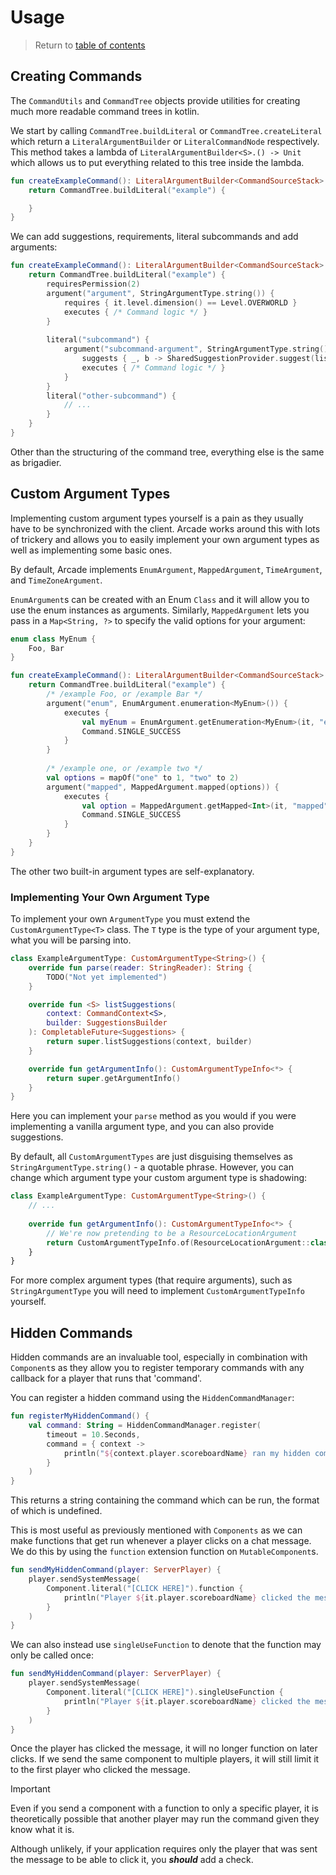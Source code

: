 # Usage

> Return to [table of contents](getting-started.md)

## Creating Commands

The `CommandUtils` and `CommandTree` objects provide utilities for creating 
much more readable command trees in kotlin.

We start by calling `CommandTree.buildLiteral` or `CommandTree.createLiteral`
which return a `LiteralArgumentBuilder` or `LiteralCommandNode` respectively.
This method takes a lambda of `LiteralArgumentBuilder<S>.() -> Unit` which
allows us to put everything related to this tree inside the lambda.

```kotlin
fun createExampleCommand(): LiteralArgumentBuilder<CommandSourceStack> {
    return CommandTree.buildLiteral("example") {

    }
}
```

We can add suggestions, requirements, literal subcommands and add arguments:
```kotlin
fun createExampleCommand(): LiteralArgumentBuilder<CommandSourceStack> {
    return CommandTree.buildLiteral("example") {
        requiresPermission(2)
        argument("argument", StringArgumentType.string()) {
            requires { it.level.dimension() == Level.OVERWORLD }
            executes { /* Command logic */ }
        }
        
        literal("subcommand") {
            argument("subcommand-argument", StringArgumentType.string()) {
                suggests { _, b -> SharedSuggestionProvider.suggest(listOf("a", "b", "c"), b) }
                executes { /* Command logic */ }
            }
        }
        literal("other-subcommand") {
            // ...
        }
    }
}
```
Other than the structuring of the command tree, everything else is the same as
brigadier.

## Custom Argument Types

Implementing custom argument types yourself is a pain as they usually have
to be synchronized with the client. Arcade works around this with lots of
trickery and allows you to easily implement your own argument types as
well as implementing some basic ones.

By default, Arcade implements `EnumArgument`, `MappedArgument`, 
`TimeArgument`, and `TimeZoneArgument`.

`EnumArgument`s can be created with an Enum `Class` and it will
allow you to use the enum instances as arguments. Similarly,
`MappedArgument` lets you pass in a `Map<String, ?>` to specify the valid
options for your argument:

```kotlin
enum class MyEnum {
    Foo, Bar
}

fun createExampleCommand(): LiteralArgumentBuilder<CommandSourceStack> {
    return CommandTree.buildLiteral("example") {
        /* /example Foo, or /example Bar */
        argument("enum", EnumArgument.enumeration<MyEnum>()) {
            executes { 
                val myEnum = EnumArgument.getEnumeration<MyEnum>(it, "enum")
                Command.SINGLE_SUCCESS
            }
        }
        
        /* /example one, or /example two */
        val options = mapOf("one" to 1, "two" to 2)
        argument("mapped", MappedArgument.mapped(options)) {
            executes { 
                val option = MappedArgument.getMapped<Int>(it, "mapped")
                Command.SINGLE_SUCCESS
            }
        }
    }
}
```

The other two built-in argument types are self-explanatory. 

### Implementing Your Own Argument Type

To implement your own `ArgumentType` you must extend the `CustomArgumentType<T>`
class. The `T` type is the type of your argument type, what you will be parsing into.

```kotlin
class ExampleArgumentType: CustomArgumentType<String>() {
    override fun parse(reader: StringReader): String {
        TODO("Not yet implemented")
    }

    override fun <S> listSuggestions(
        context: CommandContext<S>,
        builder: SuggestionsBuilder
    ): CompletableFuture<Suggestions> {
        return super.listSuggestions(context, builder)
    }

    override fun getArgumentInfo(): CustomArgumentTypeInfo<*> {
        return super.getArgumentInfo()
    }
}
```

Here you can implement your `parse` method as you would if you were implementing
a vanilla argument type, and you can also provide suggestions.

By default, all `CustomArgumentTypes` are just disguising themselves as
`StringArgumentType.string()` - a quotable phrase. However, you can change
which argument type your custom argument type is shadowing:

```kotlin
class ExampleArgumentType: CustomArgumentType<String>() {
    // ...
    
    override fun getArgumentInfo(): CustomArgumentTypeInfo<*> {
        // We're now pretending to be a ResourceLocationArgument
        return CustomArgumentTypeInfo.of(ResourceLocationArgument::class.java)
    }
}
```

For more complex argument types (that require arguments), such as `StringArgumentType`
you will need to implement `CustomArgumentTypeInfo` yourself.

## Hidden Commands

Hidden commands are an invaluable tool, especially in combination with
`Component`s as they allow you to register temporary commands with any
callback for a player that runs that 'command'.

You can register a hidden command using the `HiddenCommandManager`:
```kotlin
fun registerMyHiddenCommand() {
    val command: String = HiddenCommandManager.register(
        timeout = 10.Seconds,
        command = { context ->
            println("${context.player.scoreboardName} ran my hidden command!")
        }
    )
}
```
This returns a string containing the command which can be run, the
format of which is undefined.

This is most useful as previously mentioned with `Components` as we can
make functions that get run whenever a player clicks on a chat message.
We do this by using the `function` extension function on `MutableComponent`s.

```kotlin
fun sendMyHiddenCommand(player: ServerPlayer) {
    player.sendSystemMessage(
        Component.literal("[CLICK HERE]").function {
            println("Player ${it.player.scoreboardName} clicked the message!")
        }
    )
}
```

We can also instead use `singleUseFunction` to denote that the function may
only be called once:
```kotlin
fun sendMyHiddenCommand(player: ServerPlayer) {
    player.sendSystemMessage(
        Component.literal("[CLICK HERE]").singleUseFunction {
            println("Player ${it.player.scoreboardName} clicked the message!")
        }
    )
}
```
Once the player has clicked the message, it will no longer function on later clicks.
If we send the same component to multiple players, it will still limit it to
the first player who clicked the message.

> [!IMPORTANT]
> Even if you send a component with a function to only a specific player, it is
> theoretically possible that another player may run the command given they know
> what it is.
> 
> Although unlikely, if your application requires only the player that was sent
> the message to be able to click it, you ***should*** add a check.